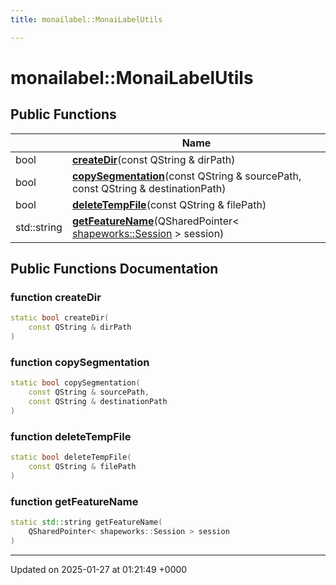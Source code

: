 ```yaml
---
title: monailabel::MonaiLabelUtils

---
```


# monailabel::MonaiLabelUtils





## Public Functions

|                | Name           |
| -------------- | -------------- |
| bool | **[createDir](../Classes/classmonailabel_1_1MonaiLabelUtils.md#function-createdir)**(const QString & dirPath) |
| bool | **[copySegmentation](../Classes/classmonailabel_1_1MonaiLabelUtils.md#function-copysegmentation)**(const QString & sourcePath, const QString & destinationPath) |
| bool | **[deleteTempFile](../Classes/classmonailabel_1_1MonaiLabelUtils.md#function-deletetempfile)**(const QString & filePath) |
| std::string | **[getFeatureName](../Classes/classmonailabel_1_1MonaiLabelUtils.md#function-getfeaturename)**(QSharedPointer< [shapeworks::Session](../Classes/classshapeworks_1_1Session.md) > session) |

## Public Functions Documentation

### function createDir

```cpp
static bool createDir(
    const QString & dirPath
)
```


### function copySegmentation

```cpp
static bool copySegmentation(
    const QString & sourcePath,
    const QString & destinationPath
)
```


### function deleteTempFile

```cpp
static bool deleteTempFile(
    const QString & filePath
)
```


### function getFeatureName

```cpp
static std::string getFeatureName(
    QSharedPointer< shapeworks::Session > session
)
```


-------------------------------

Updated on 2025-01-27 at 01:21:49 +0000